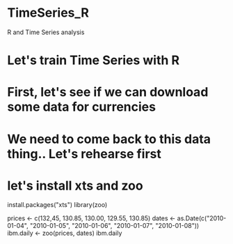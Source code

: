 # TimeSeries_R
R and Time Series analysis

# Let's train Time Series with R
# First, let's see if we can download some data for currencies
# We need to come back to this data thing.. Let's rehearse first

# let's install xts and zoo
install.packages("xts")
library(zoo)

prices <- c(132,45, 130.85, 130.00, 129.55, 130.85)
dates <- as.Date(c("2010-01-04", "2010-01-05", "2010-01-06",
                     "2010-01-07", "2010-01-08"))
ibm.daily <- zoo(prices, dates)
ibm.daily
